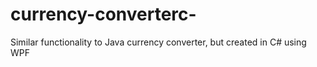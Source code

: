 # currency-converterc-
Similar functionality to Java currency converter, but created in C# using WPF
